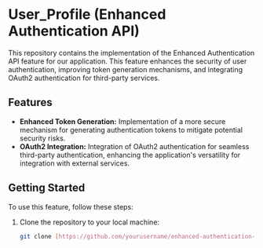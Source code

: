 # User_Profile (Enhanced Authentication API)

This repository contains the implementation of the Enhanced Authentication API feature for our application. This feature enhances the security of user authentication, improving token generation mechanisms, and integrating OAuth2 authentication for third-party services.

## Features

- **Enhanced Token Generation:** Implementation of a more secure mechanism for generating authentication tokens to mitigate potential security risks.
- **OAuth2 Integration:** Integration of OAuth2 authentication for seamless third-party authentication, enhancing the application's versatility for integration with external services.

## Getting Started

To use this feature, follow these steps:

1. Clone the repository to your local machine:

   ```bash
   git clone [https://github.com/yourusername/enhanced-authentication-api.git](https://github.com/yourusername/enhanced-authentication-api.git)
